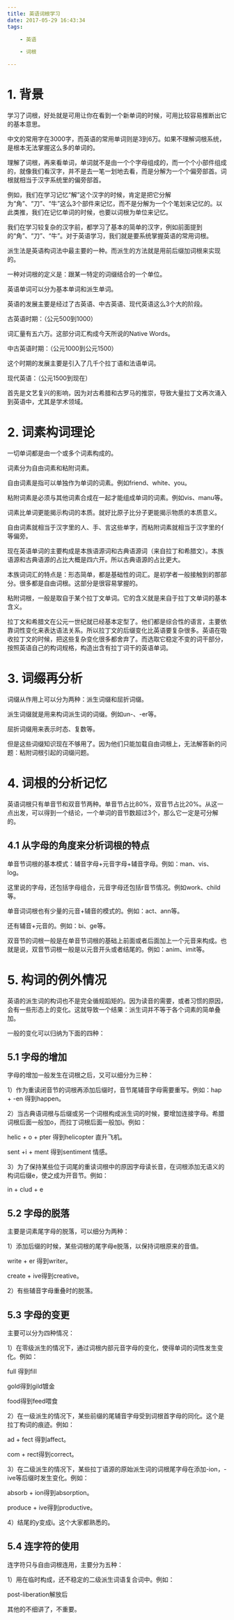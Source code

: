 ```yaml
---
title: 英语词根学习
date: 2017-05-29 16:43:34
tags:

	- 英语

	- 词根

---
```


# 1. 背景

学习了词根，好处就是可用让你在看到一个新单词的时候，可用比较容易推断出它的基本意思。

中文的常用字在3000字，而英语的常用单词则是3到6万。如果不理解词根系统，是根本无法掌握这么多的单词的。

理解了词根，再来看单词，单词就不是由一个个字母组成的，而一个个小部件组成的，就像我们看汉字，并不是去一笔一划地去看，而是分解为一个个偏旁部首。词根就相当于汉字系统里的偏旁部首。

例如，我们在学习记忆“解”这个汉字的时候，肯定是把它分解为“角”、“刀”、“牛”这么3个部件来记忆，而不是分解为一个个笔划来记忆的。以此类推，我们在记忆单词的时候，也要以词根为单位来记忆。

我们在学习较复杂的汉字前，都学习了基本的简单的汉字，例如前面提到的“角”、“刀”、“牛”。对于英语学习，我们就是要系统掌握英语的常用词根。

派生法是英语构词法中最主要的一种。而派生的方法就是用前后缀加词根来实现的。

一种对词根的定义是：跟某一特定的词缀结合的一个单位。

英语单词可以分为基本单词和派生单词。



英语的发展主要是经过了古英语、中古英语、现代英语这么3个大的阶段。

古英语时期：（公元500到1000）

词汇量有五六万。这部分词汇构成今天所说的Native Words。

中古英语时期：（公元1000到公元1500）

这个时期的发展主要是引入了几千个拉丁语和法语单词。

现代英语：（公元1500到现在）

首先是文艺复兴的影响，因为对古希腊和古罗马的推崇，导致大量拉丁文再次涌入到英语中，尤其是学术领域。

# 2. 词素构词理论

一切单词都是由一个或多个词素构成的。

词素分为自由词素和粘附词素。

自由词素是指可以单独作为单词的词素。例如friend、white、you。

粘附词素是必须与其他词素合成在一起才能组成单词的词素。例如vis、manu等。

词素比单词更能揭示构词的本质。就好比原子比分子更能揭示物质的本质意义。

自由词素就相当于汉字里的人、手、言这些单字，而粘附词素就相当于汉字里的亻等偏旁。



现在英语单词的主要构成是本族语源词和古典语源词（来自拉丁和希腊文）。本族语源和古典语源的占比大概是四六开。所以古典语源的占比更大。

本族词词汇的特点是：形态简单，都是基础性的词汇。是初学者一般接触到的那部分。很多都是自由词根。这部分是很容易掌握的。

粘附词根，一般是取自于某个拉丁文单词。它的含义就是来自于拉丁文单词的基本含义。

拉丁文和希腊文在公元一世纪就已经基本定型了。他们都是综合性的语言，主要依靠词性变化来表达语法关系。所以拉丁文的后缀变化比英语要复杂很多。英语在吸收拉丁文的时候，把这些复杂变化很多都舍弃了。而选取它稳定不变的词干部分，按照英语自己的构词规格，构造出含有拉丁词干的英语单词。

# 3. 词缀再分析

词缀从作用上可以分为两种：派生词缀和屈折词缀。

派生词缀就是用来构词派生词的词缀。例如un-、-er等。

屈折词缀用来表示时态、复数等。

但是这些词缀知识现在不够用了。因为他们只能加载自由词根上，无法解答新的问题：粘附词根引起的词缀问题。

# 4. 词根的分析记忆

英语词根只有单音节和双音节两种。单音节占比80%，双音节占比20%。从这一点出发，可以得到一个结论，一个单词的音节数超过3个，那么它一定是可分解的。

## 4.1 从字母的角度来分析词根的特点

单音节词根的基本模式：辅音字母+元音字母+辅音字母。例如：man、vis、log。

这里说的字母，还包括字母组合，元音字母还包括r音节情况。例如work、child等。

单音词词根也有少量的元音+辅音的模式的。例如：act、ann等。

还有辅音+元音的。例如：bi、ge等。

双音节的词根一般是在单音节词根的基础上前面或者后面加上一个元音来构成。也就是说，双音节词根一般是以元音开头或者结尾的。例如：anim、imit等。

# 5. 构词的例外情况

英语的派生词的构词也不是完全循规蹈矩的。因为读音的需要，或者习惯的原因，会有一些形态上的变化。这就导致一个结果：派生词并不等于各个词素的简单叠加。

一般的变化可以归纳为下面的四种：

## 5.1 字母的增加

字母的增加一般发生在词根之后，又可以细分为三种：

1）作为重读闭音节的词根再添加后缀时，音节尾辅音字母需要重写。例如：hap + -en 得到happen。

2）当古典语词根与后缀或另一个词根构成派生词的时候，要增加连接字母。希腊词根后面一般加o，而拉丁词根后面一般加i。例如：

helic + o + pter 得到helicopter 直升飞机。

sent +i + ment 得到sentiment 情感。

3）为了保持某些位于词尾的重读词根中的原因字母读长音，在词根添加无语义的构词后缀e，使之成为开音节。例如：

in + clud + e

## 5.2 字母的脱落

主要是词素尾字母的脱落，可以细分为两种：

1）添加后缀的时候，某些词根的尾字母e脱落，以保持词根原来的音值。

write + er 得到writer。

create + ive得到creative。

2）有些辅音字母重叠时的脱落。

## 5.3 字母的变更

主要可以分为四种情况：

1）在零级派生的情况下，通过词根内部元音字母的变化，使得单词的词性发生变化。例如：

full 得到fill

gold得到gild镀金

food得到feed喂食

2）在一级派生的情况下，某些前缀的尾辅音字母受到词根首字母的同化。这个是拉丁构词的痕迹。例如：

ad + fect 得到affect。

com + rect得到correct。

3）在二级派生的情况下，某些拉丁语源的原始派生词的词根尾字母在添加-ion，-ive等后缀时发生变化。例如：

absorb + ion得到absorption。

produce + ive得到productive。

4）结尾的y变成i。这个大家都熟悉的。

## 5.4 连字符的使用

连字符只与自由词根连用，主要分为五种：

1）用在临时构成，还不稳定的二级派生词语复合词中。例如：

post-liberation解放后

其他的不细讲了，不重要。















